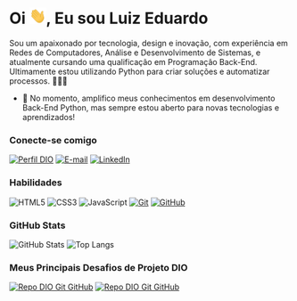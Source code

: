 <h1>
 Oi <img src="https://raw.githubusercontent.com/ABSphreak/ABSphreak/master/gifs/Hi.gif" width="30px">, Eu sou Luiz Eduardo
</h1>

Sou um apaixonado por tecnologia, design e inovação, com experiência em Redes de Computadores, Análise e Desenvolvimento de Sistemas, e atualmente cursando uma qualificação em Programação Back-End. Ultimamente estou utilizando Python para criar soluções e automatizar processos. </strong> 👨🏻‍💻 

- 🚀 No momento, amplifico meus conhecimentos em desenvolvimento Back-End Python, mas sempre estou aberto para novas tecnologias e aprendizados!</strong> 
### Conecte-se comigo

[![Perfil DIO](https://img.shields.io/badge/-Meu%20Perfil%20na%20DIO-30A3DC?style=for-the-badge)](https://web.dio.me/users/Lu1zEduard0/)
[![E-mail](https://img.shields.io/badge/-Email-000?style=for-the-badge&logo=microsoft-outlook&logoColor=E94D5F)](mailto:luizeduardo.psd.contato@gmail.com)
[![LinkedIn](https://img.shields.io/badge/-LinkedIn-000?style=for-the-badge&logo=linkedin&logoColor=30A3DC)](https://www.linkedin.com/in/luizeduardoplima/)

### Habilidades

![HTML5](https://img.shields.io/badge/HTML-000?style=for-the-badge&logo=html5&logoColor=30A3DC)
![CSS3](https://img.shields.io/badge/CSS3-000?style=for-the-badge&logo=css3&logoColor=E94D5F)
![JavaScript](https://img.shields.io/badge/JavaScript-000?style=for-the-badge&logo=javascript&logoColor=30A3DC)
[![Git](https://img.shields.io/badge/Git-000?style=for-the-badge&logo=git&logoColor=E94D5F)](https://git-scm.com/doc)
[![GitHub](https://img.shields.io/badge/GitHub-000?style=for-the-badge&logo=github&logoColor=30A3DC)](https://docs.github.com/)

### GitHub Stats

![GitHub Stats](https://github-readme-stats.vercel.app/api?username=Lu1zEduard0&theme=transparent&bg_color=000&border_color=30A3DC&show_icons=true&icon_color=30A3DC&title_color=E94D5F&text_color=FFF)
![Top Langs](https://github-readme-stats-git-masterrstaa-rickstaa.vercel.app/api/top-langs/?username=Lu1zEduard0&layout=compact&bg_color=000&border_color=30A3DC&title_color=E94D5F&text_color=FFF)

### Meus Principais Desafios de Projeto DIO

[![Repo DIO Git GitHub](https://github-readme-stats.vercel.app/api/pin/?username=Lu1zEduard0&repo=WhatsBotPy&bg_color=000&border_color=30A3DC&show_icons=true&icon_color=30A3DC&title_color=E94D5F&text_color=FFF)](https://github.com/elidianaandrade/dio-lab-open-source)
[![Repo DIO Git GitHub](https://github-readme-stats.vercel.app/api/pin/?username=Lu1zEduard0&repo=Pagina-com-Bootstrap&bg_color=000&border_color=30A3DC&show_icons=true&icon_color=30A3DC&title_color=E94D5F&text_color=FFF)](https://github.com/elidianaandrade/dio-lab-open-source)


